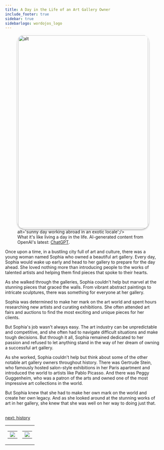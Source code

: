 ```yaml
---
title: A Day in the Life of an Art Gallery Owner
include_footer: true
sidebar: true
sidebarlogo: wordojos_logo
---
```

<figure>
    <img src='/uploads/a-day-in-the-life.jpg' style="width: 100%;height: 630px;padding: 3px; box-shadow: 0 3px 5px rgba(0,0,0,.3);border-radius: 25px;overflow: hidden;border: none;" align="middle"; alt='alt';/> alt='sunny day working abroad in an exotic locale';/>
    <figcaption>What it's like living a day in the life.  AI-generated content from OpenAI's latest: <a href="https://openai.com/blog/chatgpt/" >ChatGPT</a>.</figcaption>
</figure>
<p>
Once upon a time, in a bustling city full of art and culture, there was a young woman named Sophia who owned a beautiful art gallery. Every day, Sophia would wake up early and head to her gallery to prepare for the day ahead. She loved nothing more than introducing people to the works of talented artists and helping them find pieces that spoke to their hearts.

As she walked through the galleries, Sophia couldn't help but marvel at the stunning pieces that graced the walls. From vibrant abstract paintings to intricate sculptures, there was something for everyone at her gallery.

Sophia was determined to make her mark on the art world and spent hours researching new artists and curating exhibitions. She often attended art fairs and auctions to find the most exciting and unique pieces for her clients.

But Sophia's job wasn't always easy. The art industry can be unpredictable and competitive, and she often had to navigate difficult situations and make tough decisions. But through it all, Sophia remained dedicated to her passion and refused to let anything stand in the way of her dream of owning a successful art gallery.

As she worked, Sophia couldn't help but think about some of the other notable art gallery owners throughout history. There was Gertrude Stein, who famously hosted salon-style exhibitions in her Paris apartment and introduced the world to artists like Pablo Picasso. And there was Peggy Guggenheim, who was a patron of the arts and owned one of the most impressive art collections in the world.

But Sophia knew that she had to make her own mark on the world and create her own legacy. And as she looked around at the stunning works of art in her gallery, she knew that she was well on her way to doing just that.

<br>
<a href="https://workdojos.com/artgalleries/history">next: history</a>
<br>
</p>
<table border="0" cellpadding="0" cellspacing="0" width="600" id="templateColumns">
    <tr>
        <td align="center" valign="top" width="50%" class="templateColumnContainer">
            <table border="0" cellpadding="10" cellspacing="0" height="100%" width="100px">
                <tr>
                    <td class="leftColumnContent">
                      <a href="https://artgalleries.workdojos.com">
                        <img src="/uploads/dash.png" class="columnImage" />
                    </td>
                </tr>
            </table>
        </td>
        <td align="center" valign="top" width="50%" class="templateColumnContainer">
            <table border="0" cellpadding="10" cellspacing="0" height="100%" width="100px">
                <tr>
                    <td class="rightColumnContent">
                      <a href="https://biologist.workdojos.com">
                        <img src="/uploads/randomdojo.png" class="columnImage" />
                    </td>
            </table>
        </td>
    </tr>
</table>